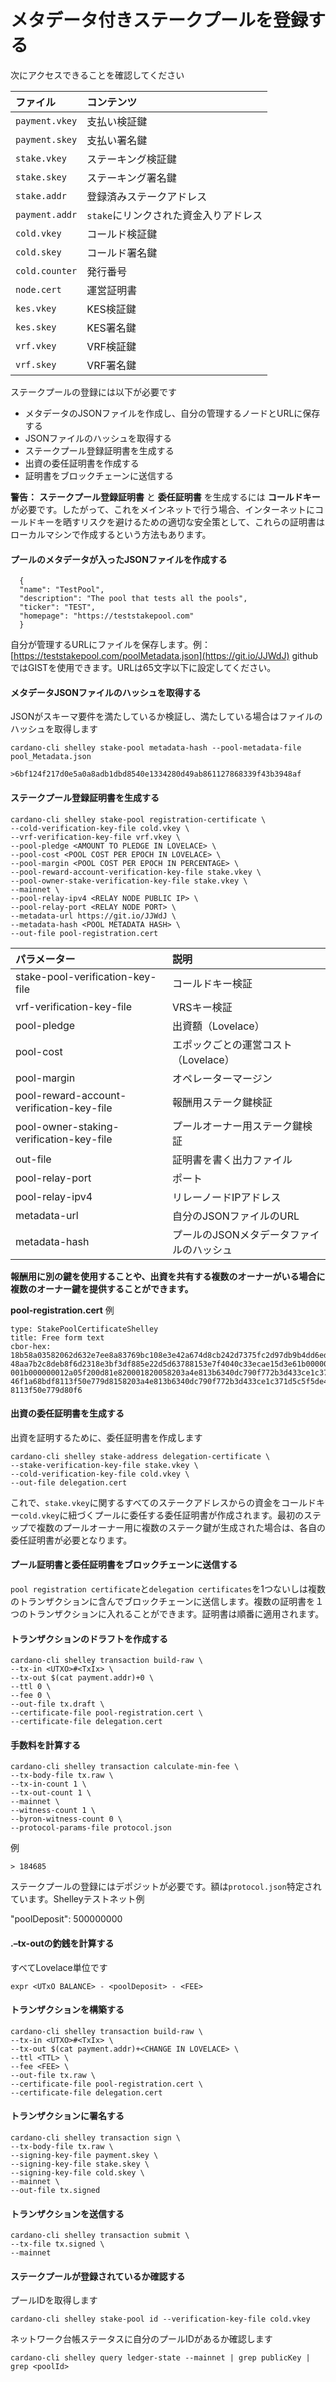 # メタデータ付きステークプールを登録する

次にアクセスできることを確認してください

| ファイル | コンテンツ |
| :--- | :--- |
| `payment.vkey` | 支払い検証鍵 |
| `payment.skey` | 支払い署名鍵 |
| `stake.vkey` | ステーキング検証鍵 |
| `stake.skey` | ステーキング署名鍵 |
| `stake.addr` | 登録済みステークアドレス |
| `payment.addr` | `stake`にリンクされた資金入りアドレス |
| `cold.vkey` | コールド検証鍵 |
| `cold.skey` | コールド署名鍵 |
| `cold.counter` | 発行番号 |
| `node.cert` | 運営証明書 |
| `kes.vkey` | KES検証鍵 |
| `kes.skey` | KES署名鍵 |
| `vrf.vkey` | VRF検証鍵 |
| `vrf.skey` | VRF署名鍵 |

ステークプールの登録には以下が必要です

* メタデータのJSONファイルを作成し、自分の管理するノードとURLに保存する
* JSONファイルのハッシュを取得する
* ステークプール登録証明書を生成する
* 出資の委任証明書を作成する
* 証明書をブロックチェーンに送信する

**警告：** **ステークプール登録証明書** と **委任証明書** を生成するには **コールドキー** が必要です。したがって、これをメインネットで行う場合、インターネットにコールドキーを晒すリスクを避けるための適切な安全策として、これらの証明書はローカルマシンで作成するという方法もあります。

#### プールのメタデータが入ったJSONファイルを作成する

      {
      "name": "TestPool",
      "description": "The pool that tests all the pools",
      "ticker": "TEST",
      "homepage": "https://teststakepool.com"
      }


自分が管理するURLにファイルを保存します。例： [https://teststakepool.com/poolMetadata.json](https://git.io/JJWdJ) githubではGISTを使用できます。URLは65文字以下に設定してください。

#### メタデータJSONファイルのハッシュを取得する

JSONがスキーマ要件を満たしているか検証し、満たしている場合はファイルのハッシュを取得します

    cardano-cli shelley stake-pool metadata-hash --pool-metadata-file pool_Metadata.json

    >6bf124f217d0e5a0a8adb1dbd8540e1334280d49ab861127868339f43b3948af


#### ステークプール登録証明書を生成する

    cardano-cli shelley stake-pool registration-certificate \
    --cold-verification-key-file cold.vkey \
    --vrf-verification-key-file vrf.vkey \
    --pool-pledge <AMOUNT TO PLEDGE IN LOVELACE> \
    --pool-cost <POOL COST PER EPOCH IN LOVELACE> \
    --pool-margin <POOL COST PER EPOCH IN PERCENTAGE> \
    --pool-reward-account-verification-key-file stake.vkey \
    --pool-owner-stake-verification-key-file stake.vkey \
    --mainnet \
    --pool-relay-ipv4 <RELAY NODE PUBLIC IP> \
    --pool-relay-port <RELAY NODE PORT> \
    --metadata-url https://git.io/JJWdJ \
    --metadata-hash <POOL METADATA HASH> \
    --out-file pool-registration.cert


| パラメーター | 説明 |
| :--- | :--- |
| stake-pool-verification-key-file | コールドキー検証 |
| vrf-verification-key-file | VRSキー検証 |
| pool-pledge | 出資額（Lovelace） |
| pool-cost | エポックごとの運営コスト（Lovelace） |
| pool-margin | オペレーターマージン |
| pool-reward-account-verification-key-file | 報酬用ステーク鍵検証 |
| pool-owner-staking-verification-key-file | プールオーナー用ステーク鍵検証 |
| out-file | 証明書を書く出力ファイル |
| pool-relay-port | ポート |
| pool-relay-ipv4 | リレーノードIPアドレス |
| metadata-url | 自分のJSONファイルのURL |
| metadata-hash | プールのJSONメタデータファイルのハッシュ |

**報酬用に別の鍵を使用することや、出資を共有する複数のオーナーがいる場合に複数のオーナー鍵を提供することができます。**

**pool-registration.cert** 例


    type: StakePoolCertificateShelley
    title: Free form text
    cbor-hex:
    18b58a03582062d632e7ee8a83769bc108e3e42a674d8cb242d7375fc2d97db9b4dd6eded6fd5820
    48aa7b2c8deb8f6d2318e3bf3df885e22d5d63788153e7f4040c33ecae15d3e61b0000005d21dba0
    001b000000012a05f200d81e820001820058203a4e813b6340dc790f772b3d433ce1c371d5c5f5de
    46f1a68bdf8113f50e779d8158203a4e813b6340dc790f772b3d433ce1c371d5c5f5de46f1a68bdf
    8113f50e779d80f6   

#### 出資の委任証明書を生成する

出資を証明するために、委任証明書を作成します

    cardano-cli shelley stake-address delegation-certificate \
    --stake-verification-key-file stake.vkey \
    --cold-verification-key-file cold.vkey \
    --out-file delegation.cert

これで、`stake.vkey`に関するすべてのステークアドレスからの資金をコールドキー`cold.vkey`に紐づくプールに委任する委任証明書が作成されます。最初のステップで複数のプールオーナー用に複数のステーク鍵が生成された場合は、各自の委任証明書が必要となります。

#### プール証明書と委任証明書をブロックチェーンに送信する

`pool registration certificate`と`delegation certificates`を1つないしは複数のトランザクションに含んでブロックチェーンに送信します。複数の証明書を１つのトランザクションに入れることができます。証明書は順番に適用されます。

#### トランザクションのドラフトを作成する

    cardano-cli shelley transaction build-raw \
    --tx-in <UTXO>#<TxIx> \
    --tx-out $(cat payment.addr)+0 \
    --ttl 0 \
    --fee 0 \
    --out-file tx.draft \
    --certificate-file pool-registration.cert \
    --certificate-file delegation.cert

#### 手数料を計算する

    cardano-cli shelley transaction calculate-min-fee \
    --tx-body-file tx.raw \
    --tx-in-count 1 \
    --tx-out-count 1 \
    --mainnet \
    --witness-count 1 \
    --byron-witness-count 0 \
    --protocol-params-file protocol.json

例

    > 184685

ステークプールの登録にはデポジットが必要です。額は`protocol.json`特定されています。Shelleyテストネット例

"poolDeposit": 500000000

#### .–tx-outの釣銭を計算する
すべてLovelace単位です

    expr <UTxO BALANCE> - <poolDeposit> - <FEE>

#### トランザクションを構築する

    cardano-cli shelley transaction build-raw \
    --tx-in <UTXO>#<TxIx> \
    --tx-out $(cat payment.addr)+<CHANGE IN LOVELACE> \
    --ttl <TTL> \
    --fee <FEE> \
    --out-file tx.raw \
    --certificate-file pool-registration.cert \
    --certificate-file delegation.cert

#### トランザクションに署名する

    cardano-cli shelley transaction sign \
    --tx-body-file tx.raw \
    --signing-key-file payment.skey \
    --signing-key-file stake.skey \
    --signing-key-file cold.skey \
    --mainnet \
    --out-file tx.signed

#### トランザクションを送信する

    cardano-cli shelley transaction submit \
    --tx-file tx.signed \
    --mainnet


#### ステークプールが登録されているか確認する

プールIDを取得します

    cardano-cli shelley stake-pool id --verification-key-file cold.vkey

ネットワーク台帳ステータスに自分のプールIDがあるか確認します

    cardano-cli shelley query ledger-state --mainnet | grep publicKey | grep <poolId>
